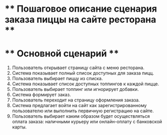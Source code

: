 # ** Пошаговое описание сценария заказа пиццы на сайте ресторана **

# ** Основной сценарий **

1. Пользователь открывает страницу сайта с меню ресторана.
2. Система показывает полный список доступных для заказа пицц.
3. Пользователь выбирает пиццу из списка.
4. Система показывает список доступных топпингов к каждой пицце.
5. Пользователь выбирает топпинг или игнорирует добавки.
6. Система формирует заказ.
7. Пользователь переходит на страницу оформления заказа.
8. Система предлагает войти на сайт как зарегистрированному пользователю или выполнить первичную регистрацию на сайте.
9. Пользователь выбирает каким образом будет осуществляться оплата заказа: наличными курьеру или онлайн-оплату с банковской карты.